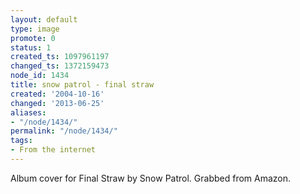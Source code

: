 ```yaml
---
layout: default
type: image
promote: 0
status: 1
created_ts: 1097961197
changed_ts: 1372159473
node_id: 1434
title: snow patrol - final straw
created: '2004-10-16'
changed: '2013-06-25'
aliases:
- "/node/1434/"
permalink: "/node/1434/"
tags:
- From the internet
---
```

Album cover for Final Straw by Snow Patrol.  Grabbed from Amazon.
